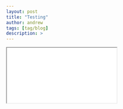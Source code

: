 ```yaml
---
layout: post
title: "Testing"
author: andrew
tags: [tag/blog]
description: >
---
```



<iframe src="../javascripts/box.js" marginwidth="0" marginheight="0" scrolling="no"></iframe>


<style>
svg {
font: 10px sans-serif;
}

.foreground {
fill: #2D6A99;
}

.background {
fill: #eee;
}

</style>


<div align="center" >

<figure class="final" style="display: inline-block; width:600px; height:600px"></figure>





<script src="https://cdnjs.cloudflare.com/ajax/libs/vis/4.15.0/vis.min.js" type="text/javascript"></script>

<script src="https://d3js.org/d3.v3.min.js" charset="utf-8"></script>

<script type="text/javascript">
 var svg = d3.select("body")
            .append("svg")
            .attr("width", 400)
            .attr("height", 200);
      svg.append("line")
        .attr("x1", 0)
        .attr("y1", 0)
        .attr("x2", 400)
        .attr("y2", 200)
        .attr("stroke", "red")
        .attr("stroke-width", 2);
</script>

</div>
